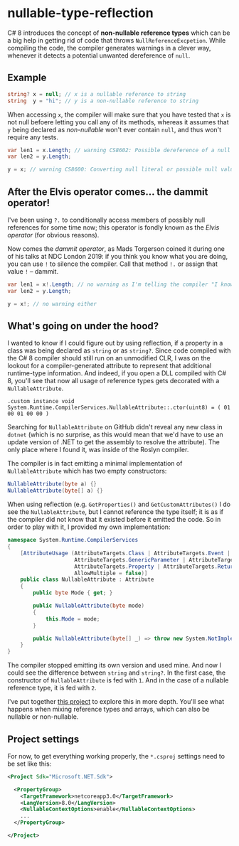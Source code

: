 # nullable-type-reflection

C# 8 introduces the concept of **non-nullable reference types** which can be
a big help in getting rid of code that throws `NullReferenceExcpetion`. While
compiling the code, the compiler generates warnings in a clever way, whenever
it detects a potential unwanted dereference of `null`.

## Example

```c#
string? x = null; // x is a nullable reference to string
string  y = "hi"; // y is a non-nullable reference to string
```

When accessing `x`, the compiler will make sure that you have tested that `x`
is not null befoere letting you call any of its methods, whereas it assumes
that `y` being declared as _non-nullable_ won't ever contain `null`, and thus
won't require any tests.

```c#
var len1 = x.Length; // warning CS8602: Possible dereference of a null reference.
var len2 = y.Length;

y = x; // warning CS8600: Converting null literal or possible null value to non-nullable type.
```

## After the Elvis operator comes... the dammit operator!

I've been using `?.` to conditionally access members of possibly null
references for some time now; this operator is fondly known as the _Elvis
operator_ (for obvious reasons).

Now comes the _dammit operator_, as Mads Torgerson coined it during one of
his talks at NDC London 2019: if you think you know what you are doing,
you can use `!` to silence the compiler. Call that method `!.` or assign
that value `!` &ndash; dammit.

```c#
var len1 = x!.Length; // no warning as I'm telling the compiler "I know what I do"
var len2 = y.Length;

y = x!; // no warning either
```

## What's going on under the hood?

I wanted to know if I could figure out by using reflection, if a property in a
class was being declared as `string` or as `string?`. Since code compiled with
the C# 8 compiler should still run on an unmodified CLR, I was on the lookout
for a compiler-generated attribute to represent that additional runtime-type
information. And indeed, if you open a DLL compiled with C# 8, you'll see that
now all usage of reference types gets decorated with a `NullableAttribute`.

```il
.custom instance void System.Runtime.CompilerServices.NullableAttribute::.ctor(uint8) = ( 01 00 01 00 00 )
```

Searching for `NullableAttribute` on GitHub didn't reveal any new class in
`dotnet` (which is no surprise, as this would mean that we'd have to use an
update version of .NET to get the assembly to resolve the attribute). The
only place where I found it, was inside of the Roslyn compiler.

The compiler is in fact emitting a minimal implementation of `NullableAttribute`
which has two empty constructors:

```c#
NullableAttribute(byte a) {}
NullableAttribute(byte[] a) {}
```

When using reflection (e.g. `GetProperties()` and `GetCustomAttributes()` I do
see the `NullableAttribute`, but I cannot reference the type itself; it is as
if the compiler did not know that it existed before it emitted the code. So in
order to play with it, I provided my own implementation:

```c#
namespace System.Runtime.CompilerServices
{
    [AttributeUsage (AttributeTargets.Class | AttributeTargets.Event | AttributeTargets.Field |
                     AttributeTargets.GenericParameter | AttributeTargets.Module | AttributeTargets.Parameter |
                     AttributeTargets.Property | AttributeTargets.ReturnValue,
                     AllowMultiple = false)]
    public class NullableAttribute : Attribute
    {
        public byte Mode { get; }

        public NullableAttribute(byte mode)
        {
            this.Mode = mode;
        }

        public NullableAttribute(byte[] _) => throw new System.NotImplementedException ();
    }
}
```

The compiler stopped emitting its own version and used mine. And now I could see
the difference between `string` and `string?`. In the first case, the constructor
of `NullableAttribute` is fed with `1`. And in the case of a nullable reference
type, it is fed with `2`.

I've put together [this project](https://github.com/epsitec/nullable-type-reflection)
to explore this in more depth. You'll see what happens when mixing reference types
and arrays, which can also be nullable or non-nullable.

## Project settings

For now, to get everything working properly, the `*.csproj` settings need to be
set like this:

```xml
<Project Sdk="Microsoft.NET.Sdk">

  <PropertyGroup>
    <TargetFramework>netcoreapp3.0</TargetFramework>
    <LangVersion>8.0</LangVersion>
    <NullableContextOptions>enable</NullableContextOptions>
    ...
  </PropertyGroup>

</Project>
```
